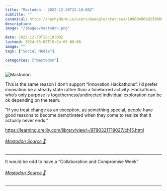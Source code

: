 ```yaml
---
title: "Mastodon - 2022-12-30T22:10:00Z"
subtitle: ""
canonical: https://hachyderm.io/users/mweagle/statuses/109604909923908978
description:
image: "/images/mastodon.png"

date: 2022-12-30T22:10:00Z
lastmod: 2024-03-09T15:24:03-08:00
image: ""
tags: ["Social Media"]

categories: ["mastodon"]
---
```

![Mastodon](/images/mastodon.png)

<p>This is the same reason I don’t support “Innovation Hackathons”. I’d prefer innovation be a steady state rather than a timeboxed activity. Hackathons who’s only purpose is togetherness/undirected individual exploration can be ok depending on the team.</p><p>&quot;If you treat change as an exception, as something special, people have good reasons to become demotivated when they come to realize that it actually never ends.&quot;</p><p><a href="https://learning.oreilly.com/library/view/-/9780321719027/ch15.html" target="_blank" rel="nofollow noopener noreferrer" translate="no"><span class="invisible">https://</span><span class="ellipsis">learning.oreilly.com/library/v</span><span class="invisible">iew/-/9780321719027/ch15.html</span></a></p>


###### [Mastodon Source 🐘](https://hachyderm.io/@mweagle/109604909923908978)

___

<p>It would be odd to have a “Collaboration and Compromise Week”</p>


###### [Mastodon Source 🐘](https://hachyderm.io/@mweagle/109604919539172022)

___
